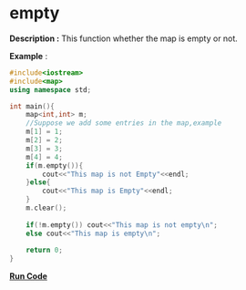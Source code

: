 # empty

**Description :** This function whether the map is empty or not.

**Example** :

```cpp
#include<iostream>
#include<map>
using namespace std;

int main(){
    map<int,int> m;
    //Suppose we add some entries in the map,example
    m[1] = 1;
    m[2] = 2;
    m[3] = 3;
    m[4] = 4;
    if(m.empty()){
        cout<<"This map is not Empty"<<endl;
    }else{
        cout<<"This map is Empty"<<endl;
    }
    m.clear();
    
    if(!m.empty()) cout<<"This map is not empty\n";
    else cout<<"This map is empty\n";
    
    return 0;
}
```
**[Run Code](https://ide.geeksforgeeks.org/jBSlJXA1NN)**
